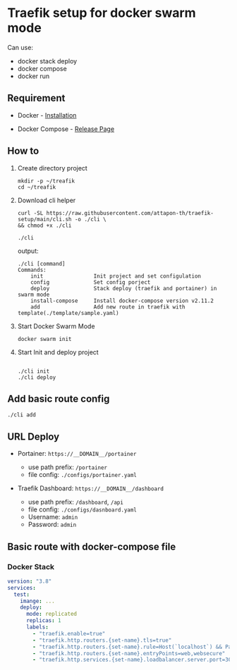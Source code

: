 # Traefik setup for docker swarm mode

Can use:

- docker stack deploy
- docker compose
- docker run


## Requirement

- Docker - [Installation](https://docs.docker.com/engine/install/)

- Docker Compose - [Release Page](https://github.com/docker/compose/releases)

## How to

1. Create directory project

    ```shell
    mkdir -p ~/treafik
    cd ~/treafik
    ```

2. Download cli helper

    ```shell
    curl -SL https://raw.githubusercontent.com/attapon-th/traefik-setup/main/cli.sh -o ./cli \
    && chmod +x ./cli

    ./cli
    ```

    output:

    ```raw
   ./cli [command]
   Commands: 
        init                Init project and set configulation
        config              Set config porject
        deploy              Stack deploy (traefik and portainer) in swarm mode
        install-compose     Install docker-compose version v2.11.2
        add                 Add new route in traefik with template(./template/sample.yaml)
    ```

3. Start Docker Swarm Mode

    ```shell
    docker swarm init
    ```

4. Start Init and deploy project

    ```shell
    
    ./cli init
    ./cli deploy
    ```


## Add basic route config

```shell
./cli add
```

## URL Deploy 
- Portainer: `https://__DOMAIN__/portainer` 
    - use path prefix: `/portainer`
    - file config: `./configs/portainer.yaml`

- Traefik Dashboard:   `https://__DOMAIN__/dashboard` 
    - use path prefix: `/dashboard`, `/api`
    - file config: `./configs/dasnboard.yaml`
    - Username: `admin`
    - Password: `admin`


##  Basic route with docker-compose file

### Docker Stack

```yaml
version: "3.8"
services:
  test:
    imange: ...
    deploy:
      mode: replicated
      replicas: 1
      labels:
        - "traefik.enable=true"
        - "traefik.http.routers.{set-name}.tls=true"
        - "traefik.http.routers.{set-name}.rule=Host(`localhost`) && PathPrefix(`/api/v1`)"
        - "traefik.http.routers.{set-name}.entryPoints=web,websecure"
        - "traefik.http.services.{set-name}.loadbalancer.server.port=3000"
```